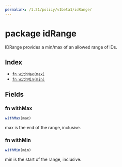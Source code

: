 ```yaml
---
permalink: /1.21/policy/v1beta1/idRange/
---
```


# package idRange

IDRange provides a min/max of an allowed range of IDs.

## Index

* [`fn withMax(max)`](#fn-withmax)
* [`fn withMin(min)`](#fn-withmin)

## Fields

### fn withMax

```ts
withMax(max)
```

max is the end of the range, inclusive.

### fn withMin

```ts
withMin(min)
```

min is the start of the range, inclusive.